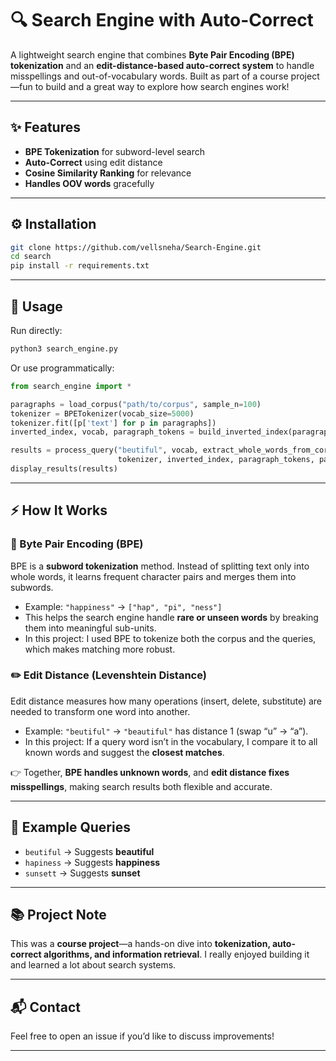 

# 🔍 Search Engine with Auto-Correct

A lightweight search engine that combines **Byte Pair Encoding (BPE) tokenization** and an **edit-distance-based auto-correct system** to handle misspellings and out-of-vocabulary words. Built as part of a course project—fun to build and a great way to explore how search engines work!

---

## ✨ Features

* **BPE Tokenization** for subword-level search
* **Auto-Correct** using edit distance
* **Cosine Similarity Ranking** for relevance
* **Handles OOV words** gracefully

---

## ⚙️ Installation

```bash
git clone https://github.com/vellsneha/Search-Engine.git
cd search
pip install -r requirements.txt
```

---

## 🚀 Usage

Run directly:

```bash
python3 search_engine.py
```

Or use programmatically:

```python
from search_engine import *

paragraphs = load_corpus("path/to/corpus", sample_n=100)
tokenizer = BPETokenizer(vocab_size=5000)
tokenizer.fit([p['text'] for p in paragraphs])
inverted_index, vocab, paragraph_tokens = build_inverted_index(paragraphs, tokenizer)

results = process_query("beutiful", vocab, extract_whole_words_from_corpus(paragraphs), 
                        tokenizer, inverted_index, paragraph_tokens, paragraphs)
display_results(results)
```

---

## ⚡ How It Works

### 🔡 Byte Pair Encoding (BPE)

BPE is a **subword tokenization** method. Instead of splitting text only into whole words, it learns frequent character pairs and merges them into subwords.

* Example: `"happiness"` → `["hap", "pi", "ness"]`
* This helps the search engine handle **rare or unseen words** by breaking them into meaningful sub-units.
* In this project: I used BPE to tokenize both the corpus and the queries, which makes matching more robust.

### ✏️ Edit Distance (Levenshtein Distance)

Edit distance measures how many operations (insert, delete, substitute) are needed to transform one word into another.

* Example: `"beutiful"` → `"beautiful"` has distance 1 (swap “u” → “a”).
* In this project: If a query word isn’t in the vocabulary, I compare it to all known words and suggest the **closest matches**.

👉 Together, **BPE handles unknown words**, and **edit distance fixes misspellings**, making search results both flexible and accurate.

---

## 📝 Example Queries

* `beutiful` → Suggests **beautiful**
* `hapiness` → Suggests **happiness**
* `sunsett` → Suggests **sunset**

---

## 📚 Project Note

This was a **course project**—a hands-on dive into **tokenization, auto-correct algorithms, and information retrieval**. I really enjoyed building it and learned a lot about search systems.

---

## 📬 Contact

Feel free to open an issue if you’d like to discuss improvements!

---
